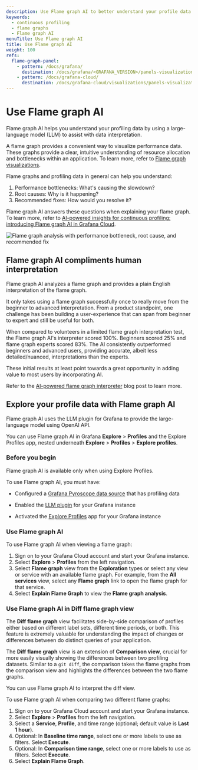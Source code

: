 ```yaml
---
description: Use Flame graph AI to better understand your profile data and flame graphs.
keywords:
  - continuous profiling
  - flame graphs
  - Flame graph AI
menuTitle: Use Flame graph AI
title: Use Flame graph AI
weight: 100
refs:
  flame-graph-panel:
    - pattern: /docs/grafana/
      destination: /docs/grafana/<GRAFANA_VERSION>/panels-visualizations/visualizations/flame-graph/
    - pattern: /docs/grafana-cloud/
      destination: /docs/grafana-cloud/visualizations/panels-visualizations/visualizations/flame-graph/
---
```


# Use Flame graph AI

Flame graph AI helps you understand your profiling data by using a large-language model (LLM) to assist with data interpretation.

A flame graph provides a convenient way to visualize performance data.
These graphs provide a clear, intuitive understanding of resource allocation and bottlenecks within an application.
To learn more, refer to [Flame graph visualizations](ref:flame-graph-panel).

Flame graphs and profiling data in general can help you understand:

1. Performance bottlenecks: What's causing the slowdown?
1. Root causes: Why is it happening?
1. Recommended fixes: How would you resolve it?

Flame graph AI answers these questions when explaining your flame graph.
To learn more, refer to [AI-powered insights for continuous profiling: introducing Flame graph AI in Grafana Cloud](https://grafana.com/blog/2024/05/15/ai-powered-insights-for-continuous-profiling-introducing-flame-graph-ai-in-grafana-cloud/).

![Flame graph analysis with performance bottleneck, root cause, and recommended fix](/media/docs/grafana-cloud/profiles/pyorsope-flamegraph-ai-analysis.png)

## Flame graph AI compliments human interpretation

Flame graph AI analyzes a flame graph and provides a plain English interpretation of the flame graph.

It only takes using a flame graph successfully once to really move from the beginner to advanced interpretation.
From a product standpoint, one challenge has been building a user-experience that can span from beginner to expert and still be useful for both.

When compared to volunteers in a limited flame graph interpretation test, the Flame graph AI's interpreter scored 100%. Beginners scored 25% and flame graph experts scored 83%.
The AI consistently outperformed beginners and advanced users, providing accurate, albeit less detailed/nuanced, interpretations than the experts.

These initial results at least point towards a great opportunity in adding value to most users by incorporating AI.

Refer to the [AI-powered flame graph interpreter](https://pyroscope.io/blog/ai-powered-flamegraph-interpreter/) blog post to learn more.

## Explore your profile data with Flame graph AI

Flame graph AI uses the LLM plugin for Grafana to provide the large-language model using OpenAI API.

You can use Flame graph AI in Grafana **Explore** > **Profiles** and the Explore Profiles app, nested underneath **Explore** > **Profiles** > **Explore profiles**.

### Before you begin

Flame graph AI is available only when using Explore Profiles. 
 
To use Flame graph AI, you must have:

- Configured a [Grafana Pyroscope data source](https://grafana.com/docs/grafana-cloud/connect-externally-hosted/data-sources/pyroscope/) that has profiling data

- Enabled the [LLM plugin](https://grafana.com/docs/grafana-cloud/alerting-and-irm/machine-learning/configure/llm-plugin/) for your Grafana instance
- Activated the [Explore Profiles](https://grafana.com/docs/grafana-cloud/visualizations/simplified-exploration/profiles/access/) app for your Grafana instance

### Use Flame graph AI

To use Flame graph AI when viewing a flame graph:

1. Sign on to your Grafana Cloud account and start your Grafana instance.
1. Select **Explore** > **Profiles** from the left navigation.
1. Select **Flame graph** view from the **Exploration** types or select any view or service with an available flame graph. For example, from the **All services** view, select any **Flame graph** link to open the flame graph for that service.
1. Select **Explain Flame Graph** to view the **Flame graph analysis**.

### Use Flame graph AI in Diff flame graph view

The **Diff flame graph** view facilitates side-by-side comparison of profiles either based on different label sets, different time periods, or both. This feature is extremely valuable for understanding the impact of changes or differences between do distinct queries of your application.

The **Diff flame graph** view is an extension of **Comparison view**, crucial for more easily visually showing the differences between two profiling datasets.
Similar to a `git diff`, the comparison takes the flame graphs from the comparison view and highlights the differences between the two flame graphs.

You can use Flame graph AI to interpret the diff view.

To use Flame graph AI when comparing two different flame graphs:

1. Sign on to your Grafana Cloud account and start your Grafana instance.
1. Select **Explore** > **Profiles** from the left navigation.
1. Select a **Service**, **Profile**, and time range (optional; default value is **Last 1 hour**).
1. Optional: In **Baseline time range**, select one or more labels to use as filters. Select **Execute**.
1. Optional: In **Comparison time range**, select one or more labels to use as filters. Select **Execute**.
1. Select **Explain Flame Graph**.
